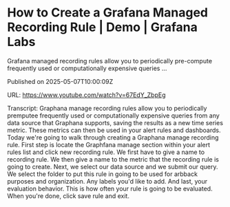 # How to Create a Grafana Managed Recording Rule | Demo | Grafana Labs

Grafana managed recording rules allow you to periodically pre-compute frequently used or computationally expensive queries ...

Published on 2025-05-07T10:00:09Z

URL: https://www.youtube.com/watch?v=67EdY_ZbpEg

Transcript: Graphana manage recording rules allow you to periodically premputee frequently used or computationally expensive queries from any data source that Graphana supports, saving the results as a new time series metric. These metrics can then be used in your alert rules and dashboards. Today we're going to walk through creating a Graphana manage recording rule. First step is locate the Graphfana manage section within your alert rules list and click new recording rule. We first have to give a name to recording rule. We then give a name to the metric that the recording rule is going to create. Next, we select our data source and we submit our query. We select the folder to put this rule in going to be used for arbback purposes and organization. Any labels you'd like to add. And last, your evaluation behavior. This is how often your rule is going to be evaluated. When you're done, click save rule and exit.


